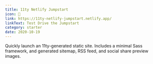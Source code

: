 ```yaml
---
title: 11ty Netlify Jumpstart
icon: 🚀
link: https://11ty-netlify-jumpstart.netlify.app/
linkText: Test Drive the Jumpstart
category: starter
date: 2020-10-19
---
```


Quickly launch an 11ty-generated static site. Includes a minimal Sass framework, and generated sitemap, RSS feed, and social share preview images.
